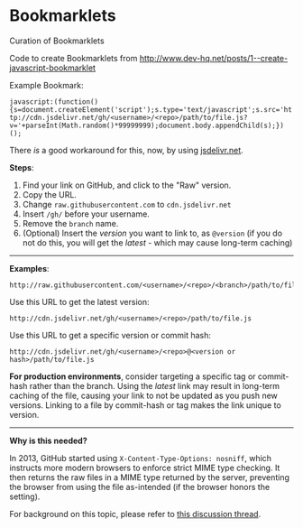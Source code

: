 # Bookmarklets
Curation of Bookmarklets

Code to create Bookmarklets from http://www.dev-hq.net/posts/1--create-javascript-bookmarklet

Example Bookmark:

`javascript:(function(){s=document.createElement('script');s.type='text/javascript';s.src='http://cdn.jsdelivr.net/gh/<username>/<repo>/path/to/file.js?v='+parseInt(Math.random()*99999999);document.body.appendChild(s);})();`

There *is* a good workaround for this, now, by using [jsdelivr.net][pa].

**Steps**:

1. Find your link on GitHub, and click to the "Raw" version.
2. Copy the URL.
3. Change `raw.githubusercontent.com` to `cdn.jsdelivr.net`
4. Insert `/gh/` before your username.
5. Remove the `branch` name.
5. (Optional) Insert the _version_ you want to link to, as `@version` (if you do not do this, you will get the _latest_ - which may cause long-term caching)

---

**Examples**:

<!-- language-all: none -->

    http://raw.githubusercontent.com/<username>/<repo>/<branch>/path/to/file.js

Use this URL to get the latest version:

    http://cdn.jsdelivr.net/gh/<username>/<repo>/path/to/file.js

Use this URL to get a specific version or commit hash:

    http://cdn.jsdelivr.net/gh/<username>/<repo>@<version or hash>/path/to/file.js

**For production environments**, consider targeting a specific tag or commit-hash rather than the branch. Using the _latest_ link may result in long-term caching of the file, causing your link to not be updated as you push new versions. Linking to a file by commit-hash or tag makes the link unique to version.

---

**Why is this needed?**

In 2013, GitHub started using `X-Content-Type-Options: nosniff`, which instructs more modern browsers to enforce strict MIME type checking. It then returns the raw files in a MIME type returned by the server, preventing the browser from using the file as-intended (if the browser honors the setting).

For background on this topic, please refer to [this discussion thread][qu].

[pa]://www.jsdelivr.com
[qu]://bugs.chromium.org/p/chromium/issues/detail?id=180007
